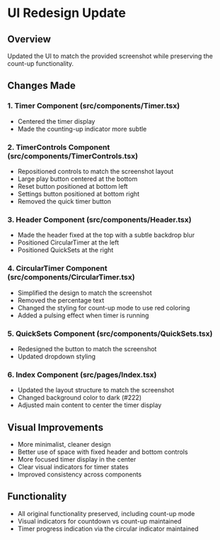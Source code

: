 # UI Redesign Update

## Overview
Updated the UI to match the provided screenshot while preserving the count-up functionality.

## Changes Made

### 1. Timer Component (src/components/Timer.tsx)
- Centered the timer display
- Made the counting-up indicator more subtle

### 2. TimerControls Component (src/components/TimerControls.tsx)
- Repositioned controls to match the screenshot layout
- Large play button centered at the bottom
- Reset button positioned at bottom left
- Settings button positioned at bottom right
- Removed the quick timer button

### 3. Header Component (src/components/Header.tsx)
- Made the header fixed at the top with a subtle backdrop blur
- Positioned CircularTimer at the left
- Positioned QuickSets at the right

### 4. CircularTimer Component (src/components/CircularTimer.tsx)
- Simplified the design to match the screenshot
- Removed the percentage text
- Changed the styling for count-up mode to use red coloring
- Added a pulsing effect when timer is running

### 5. QuickSets Component (src/components/QuickSets.tsx)
- Redesigned the button to match the screenshot
- Updated dropdown styling

### 6. Index Component (src/pages/Index.tsx)
- Updated the layout structure to match the screenshot
- Changed background color to dark (#222)
- Adjusted main content to center the timer display

## Visual Improvements
- More minimalist, cleaner design
- Better use of space with fixed header and bottom controls
- More focused timer display in the center
- Clear visual indicators for timer states
- Improved consistency across components

## Functionality
- All original functionality preserved, including count-up mode
- Visual indicators for countdown vs count-up maintained
- Timer progress indication via the circular indicator maintained 